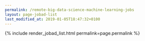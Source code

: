 ```yaml
---
permalink: /remote-big-data-science-machine-learning-jobs
layout: page-jobad-list
last_modified_at: 2019-01-05T18:47:32+0100
---
```

{% include render_jobad_list.html permalink=page.permalink %}
